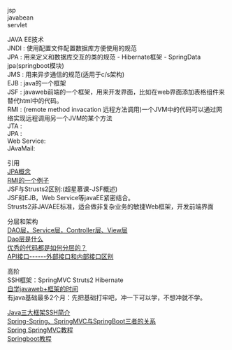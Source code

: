 jsp  
javabean  
servlet  


JAVA EE技术  
JNDI : 使用配置文件配置数据库方便使用的规范  
JPA : 用来定义和数据库交互的类的规范 - Hibernate框架 - SpringData jpa(springboot模块)  
JMS : 用来异步通信的规范(适用于c/s架构)   
EJB : java的一个框架  
JSF : javaweb前端的一个框架，用来开发界面，比如在web界面添加表格组件来替代html中的<table>代码。  
RMI : (remote method invacation 远程方法调用)一个JVM中的代码可以通过网络实现远程调用另一个JVM的某个方法   
JTA :  
JPA :  
Web Service:  
JAvaMail:  


引用  
[JPA概念](https://segmentfault.com/a/1190000022465115)  
[RMI的一个例子](https://www.liaoxuefeng.com/wiki/1252599548343744/1323711850348577)  
JSF与Strusts2区别:(超星慕课-JSF概述)  
JSF和EJB，Web Service等javaEE紧密结合。  
Strusts2非JAVAEE标准，适合做非复杂业务的敏捷Web框架，开发前端界面  




分层和架构  
[DAO层，Service层，Controller层、View层](https://blog.csdn.net/zdwzzu2006/article/details/6053006)  
[Dao层是什么](https://www.jianshu.com/p/8c3789d56d95)  
[优秀的代码都是如何分层的？](https://cloud.tencent.com/developer/article/1480978)  
[API接口------外部接口和内部接口区别](https://blog.csdn.net/loner_fang/article/details/82798975)  




高阶  
SSH框架：SpringMVC  Struts2  Hibernate  
[自学javaweb+框架的时间](https://zhidao.baidu.com/question/447270880?bd_page_type=0&pu=&init=middle)  
有java基础最多2个月：先把基础打牢吧，冲一下可以学，不想冲就不学。  

[Java三大框架SSH简介](https://blog.csdn.net/BaiCangZhiDian/article/details/80885097?utm_medium=distribute.pc_relevant_t0.none-task-blog-BlogCommendFromBaidu-1.control&dist_request_id=&depth_1-utm_source=distribute.pc_relevant_t0.none-task-blog-BlogCommendFromBaidu-1.control)  
[Spring-Spring、SpringMVC与SpringBoot三者的关系](https://www.jianshu.com/p/447a2de60ffc)  
[Spring,SpringMVC教程](https://www.w3cschool.cn/wkspring/dcu91icn.html)  
[Springboot教程](https://www.yiibai.com/spring-boot/)  
